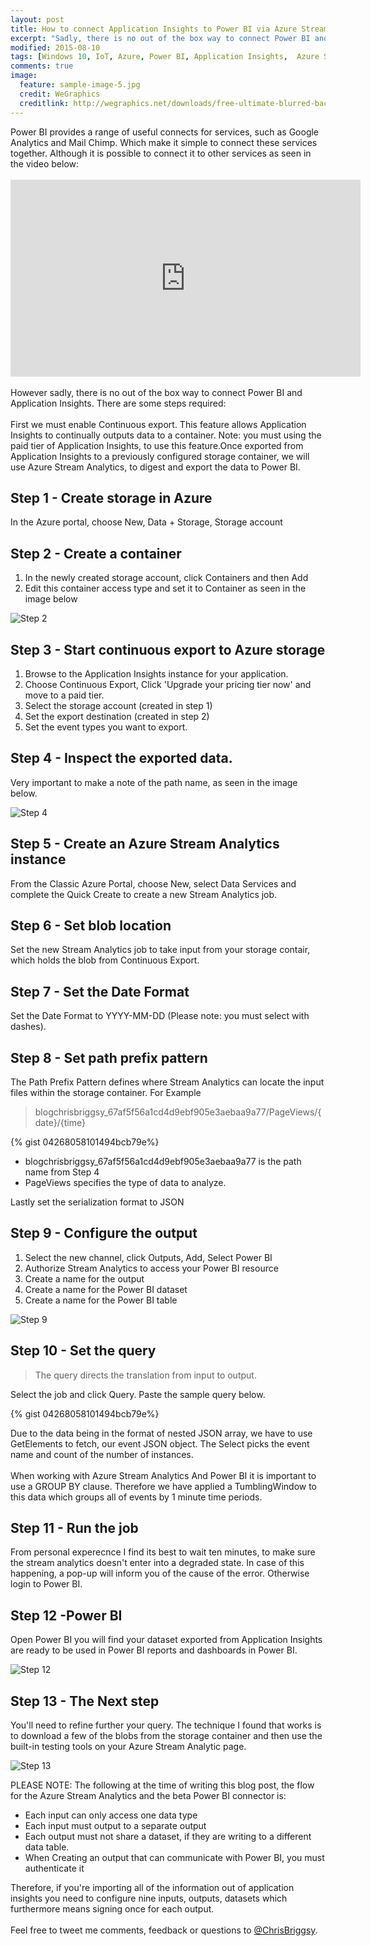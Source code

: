 ```yaml
---
layout: post
title: How to connect Application Insights to Power BI via Azure Stream Analytic
excerpt: "Sadly, there is no out of the box way to connect Power BI and Application Insights, unless we harness the power of Azure Stream Analytics"
modified: 2015-08-10
tags: [Windows 10, IoT, Azure, Power BI, Application Insights,  Azure Stream Analytic]
comments: true
image:
  feature: sample-image-5.jpg
  credit: WeGraphics
  creditlink: http://wegraphics.net/downloads/free-ultimate-blurred-background-pack/
---
```


Power BI provides a range of useful connects for services, such as Google Analytics and Mail Chimp. Which make it simple to connect these services together. Although it is possible to connect it to other services as seen in the video below:<br><br><iframe width="560" height="315" src="https://www.youtube.com/embed/37_z5PCluDo" frameborder="0" allowfullscreen></iframe><br><br>However sadly, there is no out of the box way to connect Power BI and Application Insights. There are some steps required:<br><br>First we must enable Continuous export. This feature allows Application Insights to continually outputs data to a container.  Note:  you must using the paid tier of Application Insights, to use this feature.Once exported from  Application Insights to a previously configured storage container, we will use Azure Stream Analytics, to digest and export the data to Power BI.

## Step 1 - Create storage in Azure

In the Azure portal, choose New, Data + Storage, Storage account

## Step 2 - Create a container

1. In the newly created storage account, click Containers and then Add 
2. Edit this container access type and set it to Container as seen in the image below

![Step 2](/images/AppInsightsPowerBi2-compressor.png)

## Step 3 - Start continuous export to Azure storage

1. Browse to the Application Insights instance for your application.
2. Choose Continuous Export, Click 'Upgrade your pricing tier now' and move to a paid tier.
3. Select the storage account (created in step 1)
4. Set the export destination (created in step 2)
5. Set the event types you want to export. 

## Step 4 - Inspect the exported data. 

Very important to make a note of the path name, as seen in the image below.

![Step 4](/images/AppInsightsPowerBi4-compressor.png)

## Step 5 - Create an Azure Stream Analytics instance

From the Classic Azure Portal, choose New, select Data Services and complete the Quick Create to create a new Stream Analytics job.
 
## Step 6 - Set blob location

Set the new Stream Analytics job to take input from your storage contair, which holds the blob from Continuous Export.

## Step 7 - Set the Date Format

Set the Date Format to YYYY-MM-DD (Please note: you must select with dashes).

## Step 8 - Set path prefix pattern

The Path Prefix Pattern defines where Stream Analytics can locate the input files within the storage container. For Example

> blogchrisbriggsy_67af5f56a1cd4d9ebf905e3aebaa9a77/PageViews/{date}/{time}

{% gist 04268058101494bcb79e%}

* blogchrisbriggsy_67af5f56a1cd4d9ebf905e3aebaa9a77 is the path name from Step 4
* PageViews specifies the type of data to analyze. 

Lastly set the serialization format to JSON

## Step 9 - Configure the output

1. Select the new channel, click Outputs, Add, Select Power BI 
2. Authorize Stream Analytics to access your Power BI resource
3. Create a name for the output
4. Create a name for the Power BI dataset
5. Create a name for the Power BI table

![Step 9](/images/AppInsightsPowerBi9-compressor.png)

## Step 10 - Set the query

> The query directs the translation from input to output.

Select the job and click Query. Paste the sample query below. 

{% gist 04268058101494bcb79e%}

Due to the data being in the format of nested JSON array, we have to use GetElements to fetch, our event JSON object. The Select picks the event name and count of the number of instances. <br><br>When working with Azure Stream Analytics And Power BI it is important to use a GROUP BY clause. Therefore we have applied a TumblingWindow to this data which groups all of events by 1 minute time periods. 

## Step 11 - Run the job

From personal experecnce I find its best to wait ten minutes, to make sure the stream analytics doesn't enter into a degraded state. In case of this happening, a pop-up will inform you of the cause of the error. Otherwise login to Power BI.

## Step 12 -Power BI

Open Power BI you will find your dataset exported from Application Insights are ready to be used in Power BI reports and dashboards in Power BI.

![Step 12](/images/AppInsightsPowerBi12-compressor.png)

## Step 13 - The Next step

You'll need to refine further your query. The technique I found that works is to download a few of the blobs from the storage container and then use the built-in testing tools on your Azure Stream Analytic page.

![Step 13](/images/AppInsightsPowerBi13-compressor.png)

PLEASE NOTE: The following at the time of writing this blog post, the flow for the Azure Stream Analytics and the beta Power BI connector is:

*   Each input can only access one data type
*   Each input must output to a separate output
*   Each output must not share a dataset, if they are writing to a different data table.
*   When Creating an output that can communicate with Power BI, you must authenticate it

Therefore, if you're importing all of the information out of application insights you need to configure nine inputs, outputs, datasets which furthermore means signing once for each output.<br><br>Feel free to tweet me comments, feedback or questions to [@ChrisBriggsy](https://twitter.com/ChrisBriggsy).